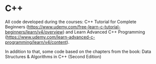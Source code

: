 # C++

All code developed during the courses: C++ Tutorial for Complete Beginners (https://www.udemy.com/free-learn-c-tutorial-beginners/learn/v4/overview) and Learn Advanced C++ Programming (https://www.udemy.com/learn-advanced-c-programming/learn/v4/content).

In addition to that, some code based on the chapters from the book: Data Structures & Algorithms in C++ (Second Edition) 
